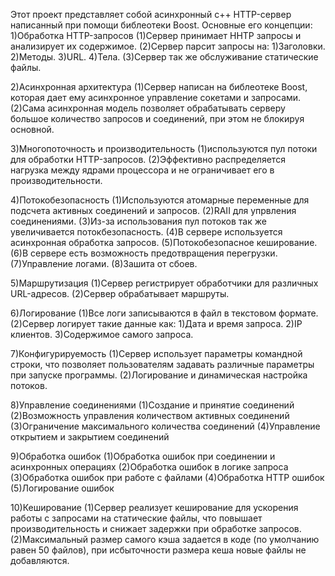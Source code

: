 Этот проект представляет собой асинхронный c++ HTTP-сервер написанный при помощи библеотеки Boost. 
Основные его концепции:
1)Обработка HTTP-запросов
  (1)Сервер принимает HHTP запросы и анализирует их содержимое.
  (2)Сервер парсит запросы на:
    1)Заголовки.
    2)Методы.
    3)URL.
    4)Тела.
  (3)Сервер так же обслуживание статические файлы.
  
2)Aсинхронная архитектура 
  (1)Сервер написан на библеотеке Boost, которая дает ему асинхронное управление сокетами и запросами.
  (2)Сама асинхронная модель позволяет обрабатывать серверу большое количество запросов и соединений, при этом не блокируя основной.

3)Многопоточность и производительность
  (1)используются пул потоки для обработки HTTP-запросов.
  (2)Эффективно распределяется нагрузка между ядрами процессора и не ограничивает его в производительности.
  
4)Потокобезопасность
  (1)Используются атомарные переменные для подсчета активных соединений и запросов.
  (2)RAII для упрвления соединениями.
  (3)Из-за использования пул потоков так же увеличивается потокбезопасность.
  (4)В сервере используется асинхронная обработка запросов.
  (5)Потокобезопасное кеширование.
  (6)В сервере есть возможность предотвращения перегрузки.
  (7)Управление логами.
  (8)Зашита от сбоев.

5)Маршрутизация
  (1)Сервер регистрирует обработчики для различных URL-адресов.
  (2)Сервер обрабатывает маршруты.

6)Логирование
 (1)Все логи записываются в файл в текстовом формате.
  (2)Сервер логирует такие данные как:
    1)Дата и время запроса.
    2)IP клиентов.
    3)Содержимое самого запроса.
 
7)Конфигурируемость
  (1)Сервер использует параметры командной строки, что позволяет пользователям задавать различные параметры при запуске программы.
  (2)Логирование и динамическая настройка потоков.
  
8)Управление соединениями
  (1)Создание и принятие соединений
  (2)Возможность управления количеством активных соединений 
  (3)Ограничение максимального количества соединений
  (4)Управление открытием и закрытием соединений

9)Обработка ошибок
  (1)Обработка ошибок при соединении и асинхронных операциях
  (2)Обработка ошибок в логике запроса
  (3)Обработка ошибок при работе с файлами
  (4)Обработка HTTP ошибок
  (5)Логирование ошибок


10)Кеширование
  (1)Сервер реализует кеширование для ускорения работы с запросами на статические файлы, что повышает производительность и снижает задержки при обработке запросов.
  (2)Максимальный размер самого кэша задается в коде (по умолчанию равен 50 файлов), при исбыточности размера кеша новые файлы не добавляются.
